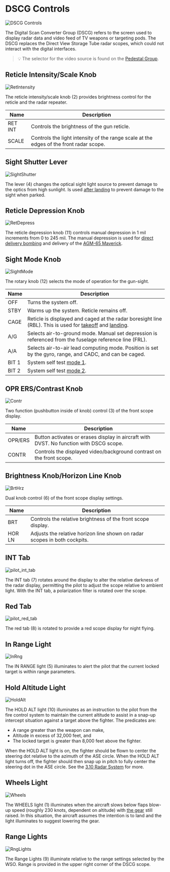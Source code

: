 # DSCG Controls

![DSCG Controls](../../img/pilot_dscg_overview.jpg)

The Digital Scan Converter Group (DSCG) refers to the screen used to display
radar data and video feed of TV weapons or targeting pods. The DSCG replaces the
Direct View Storage Tube radar scopes, which could not interact with the digital
interfaces.

> 💡 The selector for the video source is found on the
> [Pedestal Group](pedestal_group.md#screen-source-switch).

## Reticle Intensity/Scale Knob

![RetIntensity](../../img/pilot_dscg_reticle_intensity.jpg)

The reticle intensity/scale knob (<num>2</num>) provides brightness control for the reticle and the
radar
repeater.

| Name    | Description                                                                            |
|---------|----------------------------------------------------------------------------------------|
| RET INT | Controls the brightness of the gun reticle.                                            |
| SCALE   | Controls the light intensity of the range scale at the edges of the front radar scope. |

## Sight Shutter Lever

![SightShutter](../../img/pilot_dscg_sight_shutter.jpg)

The lever (<num>4</num>) changes the optical sight light source to prevent damage to the optics from
high
sunlight. Is used [after landing](../../procedures/landing/checklists.md#after-landing)
to prevent damage to the sight when parked.

## Reticle Depression Knob

![RetDepress](../../img/pilot_dscg_reticle_depression_knob.jpg)

The reticle depression knob (<num>11</num>) controls manual depression in 1 mil increments from 0 to
245 mil. The manual depression is used for
[direct delivery bombing](../../procedures/bombs/bombs_direct_delivery.md) and delivery of
the [AGM-65 Maverick](../../stores/air_to_ground/missiles/maverick.md).

## Sight Mode Knob

![SightMode](../../img/pilot_dscg_sight_mode_knob.jpg)

The rotary knob (<num>12</num>) selects the mode of operation for the gun-sight.

| Name  | Description                                                                                                                                                                           |
|-------|---------------------------------------------------------------------------------------------------------------------------------------------------------------------------------------|
| OFF   | Turns the system off.                                                                                                                                                                 |
| STBY  | Warms up the system. Reticle remains off.                                                                                                                                             |
| CAGE  | Reticle is displayed and caged at the radar boresight line (RBL). This is used for [takeoff](../../procedures/takeoff/takeoff.md) and [landing](../../procedures/landing/landing.md). |
| A/G   | Selects air-to-ground mode. Manual set depression is referenced from the fuselage reference line (FRL).                                                                               |
| A/A   | Selects air-to-air lead computing mode. Position is set by the gyro, range, and CADC, and can be caged.                                                                               |
| BIT 1 | System self test [mode 1](../../procedures/bit_tests/optical_sight.md).                                                                                                               |
| BIT 2 | System self test [mode 2](../../procedures/bit_tests/optical_sight.md).                                                                                                               |

## OPR ERS/Contrast Knob

![Contr](../../img/pilot_dscg_opr_ers_contrast_knob.jpg)

Two function (pushbutton inside of knob) control (<num>3</num>) of the front scope display.

| Name    | Description                                                                            |
|---------|----------------------------------------------------------------------------------------|
| OPR/ERS | Button activates or erases display in aircraft with DVST. No function with DSCG scope. |
| CONTR   | Controls the displayed video/background contrast on the front scope.                   |

## Brightness Knob/Horizon Line Knob

![BrtHrz](../../img/pilot_dscg_brightness_knob_horizon_line.jpg)

Dual knob control (<num>6</num>) of the front scope display settings.

| Name   | Description                                                               |
|--------|---------------------------------------------------------------------------|
| BRT    | Controls the relative brightness of the front scope display.              |
| HOR LN | Adjusts the relative horizon line shown on radar scopes in both cockpits. |

## INT Tab

![pilot_int_tab](../../img/pilot_dscg_int_tab.jpg)

The INT tab (<num>7</num>) rotates around the display to alter the relative darkness of the
radar display, permitting the pilot to adjust the scope relative to ambient
light. With the INT tab, a polarization filter is rotated over the scope.

## Red Tab

![pilot_red_tab](../../img/pilot_dscg_red_tab.jpg)

The red tab (<num>8</num>) is rotated to provide a red scope display for night flying.

## In Range Light

![InRng](../../img/pilot_dscg_in_range_light.jpg)

The IN RANGE light (<num>5</num>) illuminates to alert the pilot that the current locked target
is within range parameters.

## Hold Altitude Light

![HoldAlt](../../img/pilot_dscg_hold_alt_light.jpg)

The HOLD ALT light (<num>10</num>) illuminates as an instruction to the pilot from the fire
control system to maintain the current altitude to assist in a snap-up intercept
situation against a target above the fighter. The predicates are:

- A range greater than the weapon can make,
- Altitude in excess of 32,000 feet, and
- The locked target is greater than 8,000 feet above the fighter.

When the HOLD ALT light is on, the fighter should be flown to center the
steering dot relative to the azimuth of the ASE circle. When the HOLD ALT light
turns off, the fighter should then snap up in pitch to fully center the steering
dot in the ASE circle. See the [3.10 Radar System](../../systems/radar/overview.md) for more.

## Wheels Light

![Wheels](../../img/pilot_dscg_wheels_light.jpg)

The WHEELS light (<num>1</num>) illuminates when the aircraft slows below flaps blow-up speed
(roughly 230 knots, dependent on altitude)
with [the gear](../../systems/flight_controls_gear/gear_ground_handling.md) still raised.
In this situation, the aircraft assumes the intention is to land and the light illuminates
to suggest lowering the gear.

## Range Lights

![RngLights](../../img/pilot_dscg_range_lights.jpg)

The Range Lights (<num>9</num>) illuminate relative to the range settings selected by the WSO.
Range is provided in the upper right corner of the DSCG scope.
